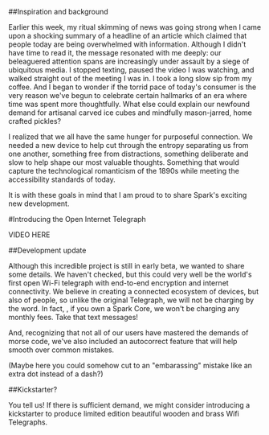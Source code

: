 
##Inspiration and background

Earlier this week, my ritual skimming of news was going strong when I came upon a shocking summary of a headline of an article which claimed that people today are being overwhelmed with information. Although I didn't have time to read it, the message resonated with me deeply: our beleaguered attention spans are increasingly under assault by a siege of ubiquitous media.  I stopped texting, paused the video I was watching, and walked straight out of the meeting I was in. I took a long slow sip from my coffee. And I began to wonder if the torrid pace of today's consumer is the very reason we've begun to celebrate certain hallmarks of an era where time was spent more thoughtfully.  What else could explain our newfound demand for artisanal carved ice cubes and mindfully mason-jarred, home crafted pickles? 

I realized that we all have the same hunger for purposeful connection. We needed a new device to help cut through the entropy separating us from one another, something free from distractions, something deliberate and slow to help shape our most valuable thoughts.  Something that would capture the technological romanticism of the 1890s while meeting the accessibility standards of today.  

It is with these goals in mind that I am proud to to share Spark's exciting new development.


#Introducing the Open Internet Telegraph

  VIDEO HERE


##Development update

Although this incredible project is still in early beta, we wanted to share some details.  We haven't checked, but this could very well be the world's first open Wi-Fi telegraph with end-to-end encryption and internet connectivity.  We believe in creating a connected ecosystem of devices, but also of people, so unlike the original Telegraph, we will not be charging by the word. In fact, , if you own a Spark Core, we won't be charging any monthly fees.  Take that text messages!

And, recognizing that not all of our users have mastered the demands of morse code, we've also included an autocorrect feature that will help smooth over common mistakes. 

(Maybe here you could somehow cut to an "embarassing" mistake like an extra dot instead of a dash?)


##Kickstarter?

You tell us!  If there is sufficient demand, we might consider introducing a kickstarter to produce limited edition beautiful wooden and brass Wifi Telegraphs.



